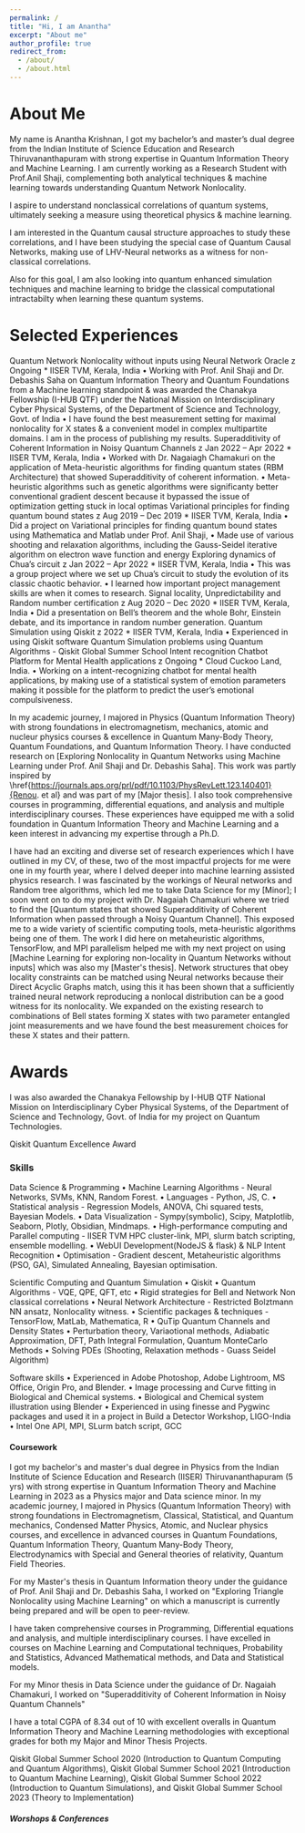```yaml
---
permalink: /
title: "Hi, I am Anantha"
excerpt: "About me"
author_profile: true
redirect_from: 
  - /about/
  - /about.html
---
```


About Me
======
My name is Anantha Krishnan, I got my bachelor’s and master’s dual degree from the Indian Institute of Science Education and Research Thiruvananthapuram with strong expertise in Quantum Information Theory and Machine Learning. I am currently working as a Research Student with Prof.Anil Shaji, complementing both analytical techniques & machine learning towards understanding Quantum Network Nonlocality. 

I aspire to understand nonclassical correlations of quantum systems, ultimately seeking a measure using theoretical physics & machine learning. 

I am interested in the Quantum causal structure approaches to study these correlations, and I have been studying the special case of Quantum Causal Networks, making use of LHV-Neural networks as a witness for non-classical correlations. 

Also for this goal, I am also looking into quantum enhanced simulation techniques and machine learning to bridge the classical computational intractabilty when learning these quantum systems. 


Selected Experiences
======

Quantum Network Nonlocality without inputs using Neural Network Oracle z Ongoing * IISER TVM, Kerala, India • Working with Prof. Anil Shaji and Dr. Debashis Saha on Quantum Information Theory and Quantum Foundations from a Machine learning standpoint & was awarded the Chanakya Fellowship (I-HUB QTF) under the National Mission on Interdisciplinary Cyber Physical Systems, of the Department of Science and Technology, Govt. of India • I have found the best measurement setting for maximal nonlocality for X states & a convenient model in complex multipartite domains. I am in the process of publishing my results. Superadditivity of Coherent Information in Noisy Quantum Channels z Jan 2022 – Apr 2022 * IISER TVM, Kerala, India • Worked with Dr. Nagaiagh Chamakuri on the application of Meta-heuristic algorithms for finding quantum states (RBM Architecture) that showed Superadditivity of coherent information. • Meta-heuristic algorithms such as genetic algorithms were significanty better conventional gradient descent because it bypassed the issue of optimization getting stuck in local optimas Variational principles for finding quantum bound states z Aug 2019 – Dec 2019 * IISER TVM, Kerala, India • Did a project on Variational principles for finding quantum bound states using Mathematica and Matlab under Prof. Anil Shaji, • Made use of various shooting and relaxation algorithms, including the Gauss-Seidel iterative algorithm on electron wave function and energy Exploring dynamics of Chua’s circuit z Jan 2022 – Apr 2022 * IISER TVM, Kerala, India • This was a group project where we set up Chua’s circuit to study the evolution of its classic chaotic behavior. • I learned how important project management skills are when it comes to research. Signal locality, Unpredictability and Random number certification z Aug 2020 – Dec 2020 * IISER TVM, Kerala, India • Did a presentation on Bell’s theorem and the whole Bohr, Einstein debate, and its importance in random number generation. Quantum Simulation using Qiskit z 2022 * IISER TVM, Kerala, India • Experienced in using Qiskit software Quantum Simulation problems using Quantum Algorithms - Qiskit Global Summer School Intent recognition Chatbot Platform for Mental Health applications z Ongoing * Cloud Cuckoo Land, India. • Working on a intent-recognizing chatbot for mental health applications, by making use of a statistical system of emotion parameters making it possible for the platform to predict the user’s emotional compulsiveness.


In my academic journey, I majored in Physics (Quantum Information Theory) with strong foundations in electromagnetism, mechanics, atomic and nucleur physics courses \& excellence in Quantum Many-Body Theory, Quantum Foundations, and Quantum Information Theory. I have conducted research on [Exploring Nonlocality in Quantum Networks using Machine Learning under Prof. Anil Shaji and Dr. Debashis Saha]. This work was partly inspired by \href{https://journals.aps.org/prl/pdf/10.1103/PhysRevLett.123.140401}{Renou. et al} and was part of my [Major thesis]. I also took comprehensive courses in programming, differential equations, and analysis and multiple interdisciplinary courses.  These experiences have equipped me with a solid foundation in Quantum Information Theory and Machine Learning and a keen interest in advancing my expertise through a Ph.D.

I have had an exciting and diverse set of research experiences which I have outlined in my CV, of these, two of the most impactful projects for me were one in my fourth year, where I delved deeper into machine learning assisted physics research. I was fascinated by the workings of Neural networks and Random tree algorithms, which led me to take Data Science for my [Minor]; I soon went on to do my project with Dr. Nagaiah Chamakuri where we tried to find the [Quantum states that showed Superadditivity of Coherent Information when passed through a Noisy Quantum Channel]. This exposed me to a wide variety of scientific computing tools, meta-heuristic algorithms being one of them. The work I did here on metaheuristic algorithms, TensorFlow, and MPI parallelism helped me with my next project on using [Machine Learning for exploring non-locality in Quantum Networks without inputs] which was also my [Master's thesis]. Network structures that obey locality constraints can be matched using Neural networks because their Direct Acyclic Graphs match, using this it has been shown that a sufficiently trained neural network reproducing a nonlocal distribution can be a good witness for its nonlocality. We expanded on the existing research to combinations of Bell states forming X states with two parameter entangled joint measurements and we have found the best measurement choices for these X states and their pattern.

Awards
======
I was also awarded the Chanakya Fellowship by I-HUB QTF National Mission on Interdisciplinary Cyber Physical Systems, of the Department of Science and Technology, Govt. of India for my project on Quantum Technologies.

Qiskit Quantum Excellence Award

### Skills

Data Science & Programming 
• Machine Learning Algorithms - Neural Networks, SVMs, KNN, Random Forest. • Languages - Python, JS, C. 
• Statistical analysis - Regression Models, ANOVA, Chi squared tests, Bayesian Models. 
• Data Visualization - Sympy(symbolic), Scipy, Matplotlib, Seaborn, Plotly, Obsidian, Mindmaps. 
• High-performance computing and Parallel computing - IISER TVM HPC cluster-link, MPI, slurm batch scripting, ensemble modelling. 
• WebUI Development(NodeJS & flask) & NLP Intent Recognition 
• Optimisation - Gradient descent, Metaheuristic algorithms (PSO, GA), Simulated Annealing, Bayesian optimisation. 

Scientific Computing and Quantum Simulation 
• Qiskit 
• Quantum Algorithms - VQE, QPE, QFT, etc 
• Rigid strategies for Bell and Network Non classical correlations 
• Neural Network Architecture - Restricted Bolztmann NN ansatz, Nonlocality witness. 
• Scientific packages & techniques - TensorFlow, MatLab, Mathematica, R 
• QuTip Quantum Channels and Density States 
• Perturbation theory, Variaotional methods, Adiabatic Approximation, DFT, Path Integral Formulation, Quantum MonteCarlo Methods 
• Solving PDEs (Shooting, Relaxation methods - Guass Seidel Algorithm) 

Software skills 
• Experienced in Adobe Photoshop, Adobe Lightroom, MS Office, Origin Pro, and Blender. 
• Image processing and Curve fitting in Biological and Chemical systems. 
• Biological and Chemical system illustration using Blender 
• Experienced in using finesse and Pygwinc packages and used it in a project in Build a Detector Workshop, LIGO-India 
• Intel One API, MPI, SLurm batch script, GCC

#### Coursework

I got my bachelor's and master's dual degree in Physics from the Indian Institute of Science Education and Research (IISER) Thiruvananthapuram (5 yrs) with strong expertise in Quantum Information Theory and Machine Learning in 2023 as a Physics major and Data science minor.
In my academic journey, I majored in Physics (Quantum Information Theory) with strong foundations in Electromagnetism, Classical, Statistical, and Quantum mechanics, Condensed Matter Physics, Atomic, and Nuclear physics courses, and excellence in advanced courses in Quantum Foundations, Quantum Information Theory, Quantum Many-Body Theory, Electrodynamics with Special and General theories of relativity, Quantum Field Theories.

For my Master's thesis in Quantum Information theory under the guidance of Prof. Anil Shaji and Dr. Debashis Saha, I worked on "Exploring Triangle Nonlocality using Machine Learning" on which a manuscript is currently being prepared and will be open to peer-review.

I have taken comprehensive courses in Programming, Differential equations and analysis, and multiple interdisciplinary courses. I have excelled in courses on Machine Learning and Computational techniques, Probability and Statistics, Advanced Mathematical methods, and Data and Statistical models.

For my Minor thesis in Data Science under the guidance of Dr. Nagaiah Chamakuri, I worked on "Superadditivity of Coherent Information in Noisy Quantum Channels"

I have a total CGPA of 8.34 out of 10 with excellent overalls in Quantum Information Theory and Machine Learning methodologies with exceptional grades for both my Major and Minor Thesis Projects.

Qiskit Global Summer School 2020 (Introduction to Quantum Computing and Quantum Algorithms), Qiskit Global Summer School 2021 (Introduction to Quantum Machine Learning), Qiskit Global Summer School 2022 (Introduction to Quantum Simulations), and Qiskit Global Summer School 2023 (Theory to Implementation) 

##### Worshops & Conferences